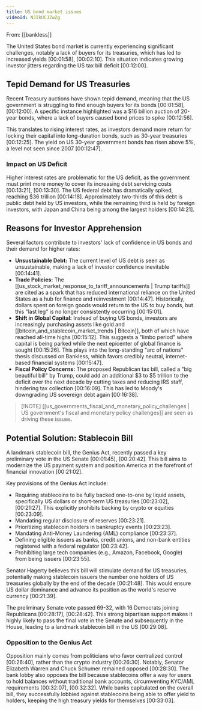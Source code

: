 ```yaml
---
title: US bond market issues
videoId: NJIkUCJZwZg
---
```


From: [[bankless]] <br/> 

The United States bond market is currently experiencing significant challenges, notably a lack of buyers for its treasuries, which has led to increased yields <a class="yt-timestamp" data-t="00:01:58">[00:01:58]</a>, <a class="yt-timestamp" data-t="00:02:10">[00:02:10]</a>. This situation indicates growing investor jitters regarding the US tax bill deficit <a class="yt-timestamp" data-t="00:12:00">[00:12:00]</a>.

## Tepid Demand for US Treasuries

Recent Treasury auctions have shown tepid demand, meaning that the US government is struggling to find enough buyers for its bonds <a class="yt-timestamp" data-t="00:01:58">[00:01:58]</a>, <a class="yt-timestamp" data-t="00:12:00">[00:12:00]</a>. A specific instance highlighted was a $16 billion auction of 20-year bonds, where a lack of buyers caused bond prices to spike <a class="yt-timestamp" data-t="00:12:56">[00:12:56]</a>.

This translates to rising interest rates, as investors demand more return for locking their capital into long-duration bonds, such as 30-year treasuries <a class="yt-timestamp" data-t="00:12:25">[00:12:25]</a>. The yield on US 30-year government bonds has risen above 5%, a level not seen since 2007 <a class="yt-timestamp" data-t="00:12:47">[00:12:47]</a>.

### Impact on US Deficit

Higher interest rates are problematic for the US deficit, as the government must print more money to cover its increasing debt servicing costs <a class="yt-timestamp" data-t="00:13:21">[00:13:21]</a>, <a class="yt-timestamp" data-t="00:13:30">[00:13:30]</a>. The US federal debt has dramatically spiked, reaching $36 trillion <a class="yt-timestamp" data-t="00:14:18">[00:14:18]</a>. Approximately two-thirds of this debt is public debt held by US investors, while the remaining third is held by foreign investors, with Japan and China being among the largest holders <a class="yt-timestamp" data-t="00:14:21">[00:14:21]</a>.

## Reasons for Investor Apprehension

Several factors contribute to investors' lack of confidence in US bonds and their demand for higher rates:

*   **Unsustainable Debt:** The current level of US debt is seen as unsustainable, making a lack of investor confidence inevitable <a class="yt-timestamp" data-t="00:14:41">[00:14:41]</a>.
*   **Trade Policies:** The [[us_stock_market_response_to_tariff_announcements | Trump tariffs]] are cited as a spark that has reduced international reliance on the United States as a hub for finance and reinvestment <a class="yt-timestamp" data-t="00:14:47">[00:14:47]</a>. Historically, dollars spent on foreign goods would return to the US to buy bonds, but this "last leg" is no longer consistently occurring <a class="yt-timestamp" data-t="00:15:01">[00:15:01]</a>.
*   **Shift in Global Capital:** Instead of buying US bonds, investors are increasingly purchasing assets like gold and [[bitcoin_and_stablecoin_market_trends | Bitcoin]], both of which have reached all-time highs <a class="yt-timestamp" data-t="00:15:12">[00:15:12]</a>. This suggests a "limbo period" where capital is being parked while the next epicenter of global finance is sought <a class="yt-timestamp" data-t="00:15:26">[00:15:26]</a>. This plays into the long-standing "arc of nations" thesis discussed on Bankless, which favors credibly neutral, internet-based financial systems <a class="yt-timestamp" data-t="00:15:47">[00:15:47]</a>.
*   **Fiscal Policy Concerns:** The proposed Republican tax bill, called a "big beautiful bill" by Trump, could add an additional $3 to $5 trillion to the deficit over the next decade by cutting taxes and reducing IRS staff, hindering tax collection <a class="yt-timestamp" data-t="00:16:09">[00:16:09]</a>. This has led to Moody's downgrading US sovereign debt again <a class="yt-timestamp" data-t="00:16:38">[00:16:38]</a>.

> [!NOTE] [[us_governments_fiscal_and_monetary_policy_challenges | US government's fiscal and monetary policy challenges]] are seen as driving these issues.

## Potential Solution: Stablecoin Bill

A landmark stablecoin bill, the Genius Act, recently passed a key preliminary vote in the US Senate <a class="yt-timestamp" data-t="00:01:45">[00:01:45]</a>, <a class="yt-timestamp" data-t="00:20:42">[00:20:42]</a>. This bill aims to modernize the US payment system and position America at the forefront of financial innovation <a class="yt-timestamp" data-t="00:21:02">[00:21:02]</a>.

Key provisions of the Genius Act include:
*   Requiring stablecoins to be fully backed one-to-one by liquid assets, specifically US dollars or short-term US treasuries <a class="yt-timestamp" data-t="00:23:02">[00:23:02]</a>, <a class="yt-timestamp" data-t="00:21:27">[00:21:27]</a>. This explicitly prohibits backing by crypto or equities <a class="yt-timestamp" data-t="00:23:09">[00:23:09]</a>.
*   Mandating regular disclosure of reserves <a class="yt-timestamp" data-t="00:23:21">[00:23:21]</a>.
*   Prioritizing stablecoin holders in bankruptcy events <a class="yt-timestamp" data-t="00:23:23">[00:23:23]</a>.
*   Mandating Anti-Money Laundering (AML) compliance <a class="yt-timestamp" data-t="00:23:37">[00:23:37]</a>.
*   Defining eligible issuers as banks, credit unions, and non-bank entities registered with a federal regulator <a class="yt-timestamp" data-t="00:23:42">[00:23:42]</a>.
*   Prohibiting large tech companies (e.g., Amazon, Facebook, Google) from being issuers <a class="yt-timestamp" data-t="00:23:55">[00:23:55]</a>.

Senator Hagerty believes this bill will stimulate demand for US treasuries, potentially making stablecoin issuers the number one holders of US treasuries globally by the end of the decade <a class="yt-timestamp" data-t="00:21:48">[00:21:48]</a>. This would ensure US dollar dominance and advance its position as the world's reserve currency <a class="yt-timestamp" data-t="00:21:39">[00:21:39]</a>.

The preliminary Senate vote passed 69-32, with 16 Democrats joining Republicans <a class="yt-timestamp" data-t="00:28:17">[00:28:17]</a>, <a class="yt-timestamp" data-t="00:28:42">[00:28:42]</a>. This strong bipartisan support makes it highly likely to pass the final vote in the Senate and subsequently in the House, leading to a landmark stablecoin bill in the US <a class="yt-timestamp" data-t="00:29:08">[00:29:08]</a>.

### Opposition to the Genius Act

Opposition mainly comes from politicians who favor centralized control <a class="yt-timestamp" data-t="00:26:40">[00:26:40]</a>, rather than the crypto industry <a class="yt-timestamp" data-t="00:26:30">[00:26:30]</a>. Notably, Senator Elizabeth Warren and Chuck Schumer remained opposed <a class="yt-timestamp" data-t="00:28:30">[00:28:30]</a>. The bank lobby also opposes the bill because stablecoins offer a way for users to hold balances without traditional bank accounts, circumventing KYC/AML requirements <a class="yt-timestamp" data-t="00:32:07">[00:32:07]</a>, <a class="yt-timestamp" data-t="00:32:32">[00:32:32]</a>. While banks capitulated on the overall bill, they successfully lobbied against stablecoins being able to offer yield to holders, keeping the high treasury yields for themselves <a class="yt-timestamp" data-t="00:33:03">[00:33:03]</a>.